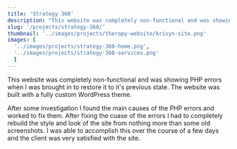 ```yaml
---
title: 'Strategy 360'
description: "This website was completely non-functional and was showing PHP errors when I was brought in to restore it to it's previous state. The website was built with a fully custom WordPress theme."
slug: '/projects/strategy-360/'
thumbnail: '../images/projects/therapy-website/krisyn-site.png'
images: [
  '../images/projects/strategy-360-home.png',
  '../images/projects/strategy-360-services.png'
  ]
---
```


This website was completely non-functional and was showing PHP errors when I was brought in to restore it to it's previous state. The website was built with a fully custom WordPress theme.

After some investigation I found the main causes of the PHP errors and worked to fix them. After fixing the cuase of the errors I had to completely rebuild the style and look of the site from nothing more than some old screenshots. I was able to accomplish this over the course of a few days and the client was very satisfied with the site.
